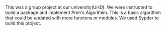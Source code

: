 This was a group project at our university(UHD).We were instructed to build a package and implement Prim's Algorithim.This is a basic algorithim that could be updated with more functons or modules.We used Sypder to build this project.